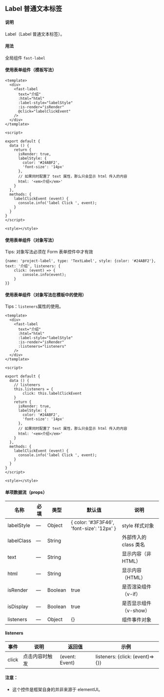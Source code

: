 ## Label 普通文本标签

#### 说明
Label（Label 普通文本标签）。

#### 用法

全局组件 `fast-label`

#### 使用表单组件（模板写法）

```
<template>
  <div>
    <fast-label
      text="介绍"
      :html="html"
      :label-style="labelStyle"
      :is-render="isRender"
      @click="labelClickEvent"
    />
  </div>
</template>

<script>

export default {
  data () {
    return {
      isRender: true,
      labelStyle: {
        color: '#24ABF2',
        'font-size': '14px'
      },
      // 如果同时配置了 text 属性，那么只会显示 html 传入的内容
      html: '<em>介绍</em>'
    }
  },
  methods: {
    labelClickEvent (event) {
      console.info('label Click ', event);
    }
  }
}
</script>

<style></style>

```

#### 使用表单组件（对象写法）

Tips: 对象写法必须在 Form 表单控件中才有效

```
{name: 'project-label', type: 'TextLabel', style: {color: '#24ABF2'},
text: '介绍', listeners: {
    click: (event) => {
        console.info(event);
    }
}}
```

#### 使用表单组件（对象写法在模板中的使用）

Tips：`listeners`属性的使用。

```
<template>
  <div>
    <fast-label
      text="介绍"
      :html="html"
      :label-style="labelStyle"
      :is-render="isRender"
      :listeners="listeners"
    />
  </div>
</template>

<script>

export default {
  data () {
    // listeners
    this.listeners = {
        click: this.labelClickEvent
    }
    return {
      isRender: true,
      labelStyle: {
        color: '#24ABF2',
        'font-size': '14px'
      },
      // 如果同时配置了 text 属性，那么只会显示 html 传入的内容
      html: '<em>介绍</em>'
    }
  },
  methods: {
    labelClickEvent (event) {
      console.info('label Click ', event);
    }
  }
}
</script>

<style></style>
```



#### 单项数据流（props）

名称 | 必填 | 类型 | 默认值 | 说明
---|---|---|---|---
labelStyle | — | Object |  { color: '#3F3F46', 'font-size': '12px' } | style 样式对象
labelClass | — | String |   | 外部传入的 class 类名
text | — | String |   | 显示内容（非HTML）
html | — | String |   | 显示内容（HTML）
isRender | — | Boolean |  true | 是否渲染组件（v-if）
isDisplay | — | Boolean |  true | 是否显示组件（v-show）
listeners | — | Object |  {} | 组件事件对象

#### listeners

事件 | 说明 | 返回值 | 示例
---|---|---|---
click | 点击内容时触发 | (event: Event) | listeners: {click: (event)=>{}}

#### 注意：

- 这个控件是框架自身的并非来源于 elementUI。
